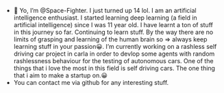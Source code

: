 - 👋 Yo, I’m @Space-Fighter. I just turned up 14 lol. I am an artificial intelligence enthusiast. I started learning deep learning (a field in artificial intelligence) since I was 11 year old. I have learnt a ton of stuff in this journey so far. Continuing to learn stuff. By the way there are no limits of grasping and learning of the human brain so => always keep learning stuff in your passion😀. 
I’m currently working on a rashless self driving car project in carla in order to devlop some agents with random rashlessness behaviour for the testing of autonomous cars. One of the things that i love the most in this field is self driving cars. The one thing that i aim to make a startup on.😀
- You can contact me via github for any interesting stuff.
<!---
Space-Fighter/Space-Fighter is a ✨ special ✨ repository because its `README.md` (this file) appears on your GitHub profile.
You can click the Preview link to take a look at your changes.
--->
